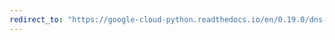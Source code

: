 ```yaml
---
redirect_to: "https://google-cloud-python.readthedocs.io/en/0.19.0/dns-resource-record-set.html"
---
```

